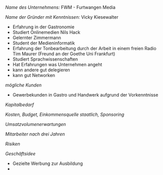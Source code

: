 *Name des Unternehmens:*
FWM - Furtwangen Media

*Name der Gründer mit Kenntnissen:*
Vicky Kiesewalter
- Erfahrung in der Gastronomie
- Studiert Onlinemedien
Nils Hack
- Gelernter Zimmermann
- Student der Medieninformatik
- Erfahrung der Tonbearbeitung durch der Arbeit in einem freien Radio
Tim Maurer (Freund an der Goethe Uni Frankfurt)
- Studiert Sprachwissenschaften
- Hat Erfahrungen was Unternehmen angeht
- kann andere gut delegieren
- kann gut Networken

*mögliche Kunden*
- Gewerbekunden in Gastro und Handwerk aufgrund der Vorkenntnisse


*Kapitalbedarf*


*Kosten, Budget, Einkommensquelle staatlich, Sponsoring*

*Umsatzvolumenerwartungen*

*Mitarbeiter nach drei Jahren*

*Risiken*

*Geschäftsidee*
- Gezielte Werbung zur Ausbildung
- 

